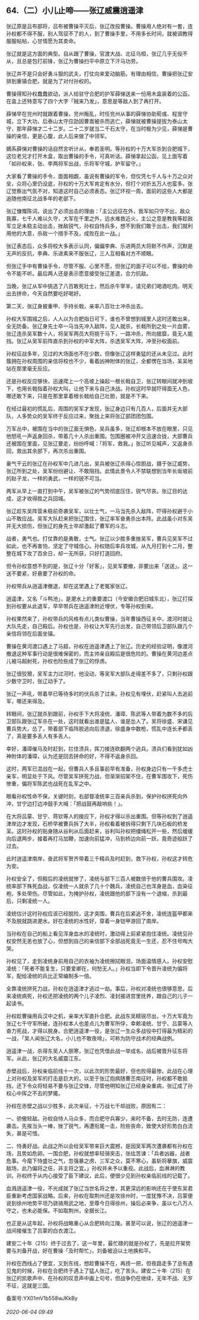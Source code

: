 ## 64.（二）小儿止啼——张辽威震逍遥津
张辽原是吕布部将，吕布被曹操平灭后，张辽改投曹操。曹操用人绝对有一套，连孙权都不得不服，别人驾驭不了的人，到了曹操手里，不用多长时间，就被调教得服服帖帖，心甘情愿为其卖命。



张辽就是这方面的典型。自从跟了曹操，官渡大战、北征乌桓，张辽几乎无役不从，且总是包打前锋，张辽为曹操扫平中原立下汗马功劳。



张辽并不是只会好勇斗狠的武夫，打仗向来爱动脑筋。有理由相信，曹操把张辽安排到重镇合肥，就是为了对付孙权的。



曹操得知孙权蠢蠢欲动，派人给驻守合肥的护军薛悌送来一份用木盒装着的公函，在盒上还特意写了四个大字「贼来乃发」，意思是等敌人到了再打开。



薛悌早在兖州时就跟着曹操，兖州叛乱，时任兖州从事的薛悌协助荀彧、程昱守城，立下大功，后泰山太守应劭因曹嵩被杀而逃亡，薛悌就被曹操提拔为泰山太守，那年薛悌才二十二岁。二十二岁就当二千石太守，在当时极为少见，薛悌是曹操的亲信，更是心腹，此人后来做了中领军。



嫡系薛悌对曹操的话自然言听计从，奉若圣明。等孙权的十万大军杀到合肥城下，这位老兄才打开木盒，取出曹操的手令，可真听话。薛悌拿起公函，见上面写着「如孙权来，张、李两将军出战，乐将军守城，护军留守。」



大家看了曹操的手令，面面相觑，虽说有曹操的军令，但仅凭七千人与十万之众对垒，众将心里仍没底，孙权的十万大军肯定有水分，但打个对折五万人也蛮多。张辽觉察出气氛不对，知道这时自己必须表态。张辽环视一周，面前的这些人大都是追随他南征北战多年的老部下。



张辽慷慨陈词，说出了必须出击的理由：「主公远征在外，我军如只守不出，敌众我寡，七千人难以久守，大军在千里之外，远水难救近火，主公之意是教我等趁敌军立足未稳主动出击，挫敌锐气，孙权自恃兵多，想不到我们敢于出击，我们就利用他的大意，杀敌一个措手不及，成败在此一战。」



张辽表态后，众多将校大多表示认同，偏偏李典、乐进两员大将默不作声，沉默是无声的反抗，李典、乐进素来不服张辽，三人互相看对方不顺眼。



但张辽手中有曹操手令，尽管不服、心里不愿，但张辽的面子可以不给，曹操的命令不能不听。最后两人还是表示愿意接受张辽差遣，合力抗敌。



当晚，张辽从军中挑选了八百敢死壮士，然后杀牛宰羊，请兄弟们喝酒吃肉。明天出去拼命，今天自然要吃好喝好。



第二天，张辽身披重甲、手持长戟，亲率八百壮士冲杀出去。



孙权大军围城之后，人人以为合肥指日可下，谁也不曾想到城里人这时还敢出来，全无防备。张辽身先士卒一马当先冲入敌阵，见人就杀，长戟所到之处一片血雾，张辽连杀吴军数十人，将吴军两员大将挑于马下，一路冲杀，所向披靡，竟无人能挡。张辽从吴军前阵直杀到孙权的中军大阵，杀透吴军大阵，冲至孙权面前。



孙权征战多年，见过的大场面也不在少数，但像张辽这样勇猛的还从未见过。此时簇拥在孙权周围的亲信将校也不少，看着凶神附体的张辽，全都愣在当场，呆呆地站在那里毫无反应。



还是孙权反应够快，迅速爬上一个高坡上操起一根长戟自卫，张辽转眼间就冲到坡下，也用长戟指着孙权大叫，让他下来与自己决战。孙权这时早就吓得面无人色，哪还敢下来，只是在那里拿着根长戟给自己壮胆，就是不下来。



在经过最初的慌乱后，周围的吴军才发现，张辽身边只有几百人，后面并无大部队，人多势众的吴军终于反应过来，聚拢上来将张辽部团团包围。



万军丛中，被围在当中的张辽面无惧色，吴兵虽多，张辽却根本不放在眼里，只见他怒吼一声返身回杀，带着几十人杀出重围。包围圈被冲开又迅速合拢，大部曹兵还被围在里面，见张辽要走，纷纷呼喊：「将军，救我。」张辽听见喊声，又返身杀回，救出其余部下，再次杀出重围。



豪气干云的张辽在孙权军中几进几出，吴兵被张辽杀得心惊胆战，摄于张辽威势，张辽所到之处，吴军纷纷避让、不敢阻挡。此情此景令人不禁联想到当年长坂坡前的赵子龙，一样的勇武，一样的锐不可当。



两军从早上一直打到中午，吴军被张辽的气势彻底压住，锐气尽丧。张辽目的达成，这才收得胜之兵回城。



张辽趁东吴阵营未稳前奇袭吴军，以壮士气，一马当先杀入敌阵，吓得孙权避于小山不敢应战。吴军大队赶来把张辽围住，张辽率军奋勇杀出本阵。此战虽小对东吴并无大损伤，但张辽的身先士卒却激起了曹军的斗志。



战者，勇气也。打仗靠的是勇敢，士气。张辽以少胜多重挫吴军，曹兵见吴军不过如此，也不再害怕，坚定了守城信心。孙权随后率兵攻城，从九月打到十二月，整整在城下攻了百余日，却一无所获，只好打道回府。



但令孙权意想不到的是，张辽十分「好客」，见吴军要撤，非要出来「送送」。这一送不要紧，好悬要了孙权的命。



孙权带兵从逍遥津撤退，却在这里遇上了老冤家张辽。



逍遥津，又名「斗鸭池」，是淝水上的重要渡口（今安徽合肥旧城东北），张辽打探到孙权要从此退军，早早带兵在逍遥津附近埋伏，专等孙权到来。



孙权果然来了，孙权带兵的风格有点儿类似曹操，当年曹操西征关中，渡河时就让大队先走，自己殿后。孙权也是，孙权让大军先行出发，自己带领后卫部队跟几个亲信将领在后面坐镇。



曹操在黄河渡口遇上了马超，孙权在逍遥津遇上了张辽。历史的经验证明，像渡河撤退这种军事行动是很难保密的，而主帅亲自殿后是很危险的。曹操在黄河边差点儿被马超射死，孙权也险些成了张辽的俘虏。



张辽很狡猾，吴军主力过河时，他没动，等吴军大部队走得差不多了，只剩孙权跟少数守卫时，张辽动手了。



张辽一声吼，带着早已等待多时的伏兵杀了过来。孙权见有埋伏，赶紧叫人去追前军，哪还来得及。



转眼间，张辽就杀到跟前，孙权手下大将凌统、潘璋、陈武等人带着为数不多的后卫部队跟张辽军杀在一处，这时就看出谁是猛人、谁是怂人了。吴将徐盛、宋谦见曹兵势大，怂了，带着部下临阵脱逃向后溃退，徐盛身中数枪，慌乱中连长矛都丢了，真是要多丢人有多丢人。



幸好，潘璋催马及时赶到，拦住溃兵，挥刀接连砍翻两个逃兵。溃兵们看到犹如凶神附体的潘璋，认为还是回去拼命的好，不得不返身杀回。



这时，两军已混战在一起，但曹兵人多且事前早有准备，孙权身边只有一千多虎士亲军，明显处于下风。尽管吴军拼死力战，但渐渐招架不住，在曹军围攻下，死伤惨重，偏将军陈武也战死在乱军之中。



眼看孙权性命不保，关键时刻，右部督凌统率三百亲兵杀到，保护孙权拼死向外冲，甘宁边打边冲鼓手大喊：「把战鼓再敲响些！」。



在大将吕蒙、甘宁、蒋钦等人的接应下，孙权才得以杀出重围。但等孙权到了逍遥津岸边才发现，石桥早被曹兵拆了大半，孙权看着被拆得只剩下几块石板的桥发呆。这时孙权的贴身随从谷利从后面赶来，谷利叫孙权把缰绳松开一些，然后缓缓向后退两步，接着再打马加鞭，加速向前猛冲，马到桥边向前一跃，竟奇迹般跃了过去。



此时逍遥津南岸，奋武将军贺齐带着三千精兵及时赶到，救下孙权，孙权这才转危为安。



孙权安全了，但殿后的凌统就惨了，凌统与部下三百人被数倍于他的曹兵围攻。凌统率部下殊死血战，仅凌统一人就杀了几十个魏兵，凌统自己也浑身是血，血染征袍，多处带伤。尽管如此，为掩护孙权，凌统跟他的部下没有一个退缩，杀到最后，只剩凌统一人。



凌统估计这时孙权应该已经脱险，这才突围，曹兵在后紧追不舍，凌统连盔甲都来不及脱就跳进淝水。好在凌统的水性好，穿着一身铠甲游回了南岸。



当孙权在自己的船上看见浑身血水的凌统时，激动得上前紧紧抱住凌统。凌统见孙权安然无恙也放了心，但想到自己的亲信部下全部战死竟无一生还，忍不住号啕大哭。



孙权见了，走到凌统身前用自己的衣袖为凌统擦拭眼泪，场面温情感人。孙权安慰凌统：「死者不能复生，只要爱卿在，何愁无人。」孙权当即下令晋升凌统为偏将军，配给凌统的兵比正常编制多一倍。



全靠凌统拼死力战，孙权在逍遥津才逃过一劫。事后，孙权对凌统也很够意思，后来凌统病死，孙权还把凌统的两个儿子凌烈、凌封接进宫里抚养，跟自己的儿子一起读书。



孙权趁曹操用兵汉中之机，亲率大军直扑合肥。此战东吴精锐尽出，十万大军竟为张辽七千守军所破，连孙权本人也差点儿为曹军所俘，幸赖凌统、甘宁、吕蒙等人奋力死战，才得以脱身。合肥逍遥津一役，是张辽一生众多战役中打得最为精彩的一战，「吴人闻张辽大名，小儿也不敢夜啼」，可称为防守战术的经典战例。



逍遥津一战，杀得东吴人人胆寒，张辽也凭借此战一举成名，战后被晋升征东将军。从此，张辽的大名威震江东。



赤壁战后，孙权亲临前线十一次，以此次的形势最好，但也败得最惨。此战在心理上对孙权及吴军的打击是巨大的，以至于张辽抱病随曹丕南征时，孙权都不敢抵挡，还下令众将轻易不要与张辽交锋，尽管他明知张辽已经身染重病，张辽成了孙权心中挥之不去的梦魇。



孙权在赤壁之战以少胜多，此次亲征，十万战七千却战败，原因有二：



一、骄傲轻敌。孙权自恃人马众多，而合肥守兵寡少，来时不备，去时无防，连遭袭击。先挨当头一棒，挫了锐气，再遭衔尾一击，险些丧命，致使大好形势白白流失，甚是可惜。



二、恃勇好战。此战之所以会给吴军带来巨大震撼，是因吴军两次遭袭都有孙权在场，且势如危卵。一围合肥，孙权就想率轻骑突击，张纮苦谏：「兵者凶器，战者危事。今麾下恃盛壮之气，忽强暴之虏，三军之众，莫不寒心，虽斩将搴旗，威震敌场，此乃偏将之任，非主将之宜。」孙权并未予以重视。此战后，血淋淋的教训，孙权终于从内心接受了臣下建议，此后，便很少见到孙权亲临前线的记载了。



血溅逍遥津一役，不光成就了张辽当世名将之誉，其更深远的影响还在于使东吴君臣重新考虑国家战略。后来，孙权在取荆州还是攻徐州时，一度犹豫不决，吕蒙便说到徐州地势平坦乃骁骑用武之地，至尊今日得徐州，操后必来争，虽以七八万人守之，也未必能保。不如取荆州，全据长江。



也正是从这年起，孙权将战略重心从合肥转向江陵。甚至可以说，张辽的逍遥津一战间接催生了吕蒙的白衣渡江。



建安二十年（215）终于过去了，这一年里，最忙碌的就是孙权了，先是拉开架势要与刘备开战，好在曹操「及时帮忙」，刘备被迫以土地换和平。



孙权在西线占了便宜，又到东线，想趁曹操不在，再捞一把，但夜路走多了总有遇见鬼的时候，孙权在合肥终于遇上了猛人张辽，吃了苦头。建安二十年（215）在张辽的凯歌声中、在孙权的叹息声中画上句号，但战争仍在继续，无年不战、无岁不征，这就是三国。



备案号:YX01mV1b558wJKkBy


###### 2020-06-04 09:49
